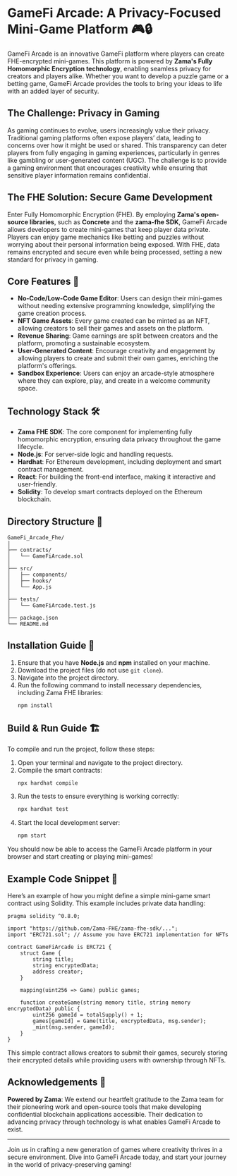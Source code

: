 # GameFi Arcade: A Privacy-Focused Mini-Game Platform 🎮🔒

GameFi Arcade is an innovative GameFi platform where players can create FHE-encrypted mini-games. This platform is powered by **Zama's Fully Homomorphic Encryption technology**, enabling seamless privacy for creators and players alike. Whether you want to develop a puzzle game or a betting game, GameFi Arcade provides the tools to bring your ideas to life with an added layer of security.

## The Challenge: Privacy in Gaming

As gaming continues to evolve, users increasingly value their privacy. Traditional gaming platforms often expose players’ data, leading to concerns over how it might be used or shared. This transparency can deter players from fully engaging in gaming experiences, particularly in genres like gambling or user-generated content (UGC). The challenge is to provide a gaming environment that encourages creativity while ensuring that sensitive player information remains confidential.

## The FHE Solution: Secure Game Development

Enter Fully Homomorphic Encryption (FHE). By employing **Zama's open-source libraries**, such as **Concrete** and the **zama-fhe SDK**, GameFi Arcade allows developers to create mini-games that keep player data private. Players can enjoy game mechanics like betting and puzzles without worrying about their personal information being exposed. With FHE, data remains encrypted and secure even while being processed, setting a new standard for privacy in gaming.

## Core Features 🌟

- **No-Code/Low-Code Game Editor**: Users can design their mini-games without needing extensive programming knowledge, simplifying the game creation process.
- **NFT Game Assets**: Every game created can be minted as an NFT, allowing creators to sell their games and assets on the platform.
- **Revenue Sharing**: Game earnings are split between creators and the platform, promoting a sustainable ecosystem.
- **User-Generated Content**: Encourage creativity and engagement by allowing players to create and submit their own games, enriching the platform's offerings.
- **Sandbox Experience**: Users can enjoy an arcade-style atmosphere where they can explore, play, and create in a welcome community space.

## Technology Stack 🛠️

- **Zama FHE SDK**: The core component for implementing fully homomorphic encryption, ensuring data privacy throughout the game lifecycle.
- **Node.js**: For server-side logic and handling requests.
- **Hardhat**: For Ethereum development, including deployment and smart contract management.
- **React**: For building the front-end interface, making it interactive and user-friendly.
- **Solidity**: To develop smart contracts deployed on the Ethereum blockchain.

## Directory Structure 📂

```plaintext
GameFi_Arcade_Fhe/
│
├── contracts/
│   └── GameFiArcade.sol
│
├── src/
│   ├── components/
│   ├── hooks/
│   └── App.js
│
├── tests/
│   └── GameFiArcade.test.js
│
├── package.json
└── README.md
```

## Installation Guide 🚀

1. Ensure that you have **Node.js** and **npm** installed on your machine.
2. Download the project files (do not use `git clone`).
3. Navigate into the project directory.
4. Run the following command to install necessary dependencies, including Zama FHE libraries:
   ```bash
   npm install
   ```

## Build & Run Guide 🏗️

To compile and run the project, follow these steps:

1. Open your terminal and navigate to the project directory.
2. Compile the smart contracts:
   ```bash
   npx hardhat compile
   ```
3. Run the tests to ensure everything is working correctly:
   ```bash
   npx hardhat test
   ```
4. Start the local development server:
   ```bash
   npm start
   ```

You should now be able to access the GameFi Arcade platform in your browser and start creating or playing mini-games!

## Example Code Snippet 📝

Here’s an example of how you might define a simple mini-game smart contract using Solidity. This example includes private data handling:

```solidity
pragma solidity ^0.8.0;

import "https://github.com/Zama-FHE/zama-fhe-sdk/...";
import "ERC721.sol"; // Assume you have ERC721 implementation for NFTs

contract GameFiArcade is ERC721 {
    struct Game {
        string title;
        string encryptedData;
        address creator;
    }

    mapping(uint256 => Game) public games;

    function createGame(string memory title, string memory encryptedData) public {
        uint256 gameId = totalSupply() + 1;
        games[gameId] = Game(title, encryptedData, msg.sender);
        _mint(msg.sender, gameId);
    }
}
```

This simple contract allows creators to submit their games, securely storing their encrypted details while providing users with ownership through NFTs.

## Acknowledgements 🙏

**Powered by Zama**: We extend our heartfelt gratitude to the Zama team for their pioneering work and open-source tools that make developing confidential blockchain applications accessible. Their dedication to advancing privacy through technology is what enables GameFi Arcade to exist.

---

Join us in crafting a new generation of games where creativity thrives in a secure environment. Dive into GameFi Arcade today, and start your journey in the world of privacy-preserving gaming!
